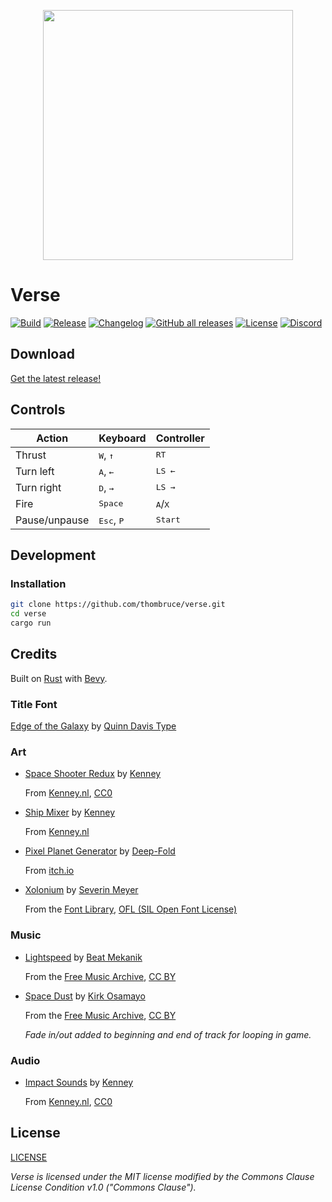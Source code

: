 <p align="center">
  <img width="400px" src="docs/assets/verse-galaxy.png" />
</p>

# Verse

[![Build](https://img.shields.io/github/actions/workflow/status/thombruce/verse/release.yml)](https://github.com/thombruce/verse/actions)
[![Release](https://img.shields.io/github/v/release/thombruce/verse)](https://github.com/thombruce/verse/releases/latest)
[![Changelog](https://img.shields.io/github/v/release/thombruce/verse?label=changelog&color=E05735)](CHANGELOG.md)
[![GitHub all releases](https://img.shields.io/github/downloads/thombruce/verse/total?link=https%3A%2F%2Fgithub.com%2Fthombruce%2Fverse%2Freleases%2Flatest)](https://github.com/thombruce/verse/releases/latest)
[![License](https://img.shields.io/badge/license-MIT%2BCC-orangered)](LICENSE)
[![Discord](https://img.shields.io/discord/697123984231366716?logo=discord&color=5865F2)](https://discord.gg/SAUagUgTfa)

## Download

[Get the latest release!](https://github.com/thombruce/verse/releases/latest)

## Controls

| Action        | Keyboard                        | Controller                |
| ------------- | ------------------------------- | ------------------------- |
| Thrust        | <kbd>W</kbd>, <kbd>&uarr;</kbd> | <kbd>RT</kbd>             |
| Turn left     | <kbd>A</kbd>, <kbd>&larr;</kbd> | <kbd>LS &larr;</kbd>      |
| Turn right    | <kbd>D</kbd>, <kbd>&rarr;</kbd> | <kbd>LS &rarr;</kbd>      |
| Fire          | <kbd>Space</kbd>                | <kbd>A</kbd>/<kbd>X</kbd> |
| Pause/unpause | <kbd>Esc</kbd>, <kbd>P</kbd>    | <kbd>Start</kbd>          |

## Development

### Installation

```sh
git clone https://github.com/thombruce/verse.git
cd verse
cargo run
```

## Credits

Built on [Rust](https://www.rust-lang.org/) with [Bevy](https://bevyengine.org/).

### Title Font

[Edge of the Galaxy](https://www.fontspace.com/edge-of-the-galaxy-font-f45748) by [Quinn Davis Type](https://www.fontspace.com/quinn-davis-type)

### Art

- [Space Shooter Redux](https://www.kenney.nl/assets/space-shooter-redux) by [Kenney](https://www.kenney.nl/)

  From [Kenney.nl](https://www.kenney.nl/), [CC0](https://creativecommons.org/publicdomain/zero/1.0/)

- [Ship Mixer](https://kenney.itch.io/ship-mixer) by [Kenney](https://www.kenney.nl/)

  From [Kenney.nl](https://www.kenney.nl/)

- [Pixel Planet Generator](https://deep-fold.itch.io/pixel-planet-generator) by [Deep-Fold](https://deep-fold.itch.io/)

  From [itch.io](https://itch.io/)

- [Xolonium](https://fontlibrary.org/en/font/xolonium) by [Severin Meyer](https://fontlibrary.org/en/member/sev)

  From the [Font Library](https://fontlibrary.org/), [OFL (SIL Open Font License)](https://scripts.sil.org/cms/scripts/page.php?site_id=nrsi&id=OFL)

### Music

- [Lightspeed](https://freemusicarchive.org/music/beat-mekanik/single/lightspeed/) by [Beat Mekanik](https://freemusicarchive.org/music/beat-mekanik/)

  From the [Free Music Archive](https://freemusicarchive.org/), [CC BY](https://creativecommons.org/licenses/by/4.0/)

- [Space Dust](https://freemusicarchive.org/music/kirk-osamayo/season-two-yellow/space-dust/) by [Kirk Osamayo](https://freemusicarchive.org/music/kirk-osamayo/)

  From the [Free Music Archive](https://freemusicarchive.org/), [CC BY](https://creativecommons.org/licenses/by/4.0/)

  _Fade in/out added to beginning and end of track for looping in game._

### Audio

- [Impact Sounds](https://www.kenney.nl/assets/impact-sounds) by [Kenney](https://www.kenney.nl/)

  From [Kenney.nl](https://www.kenney.nl/), [CC0](https://creativecommons.org/publicdomain/zero/1.0/)

## License

[LICENSE](LICENSE)

_Verse is licensed under the MIT license modified by the Commons Clause License Condition v1.0 ("Commons Clause")._
